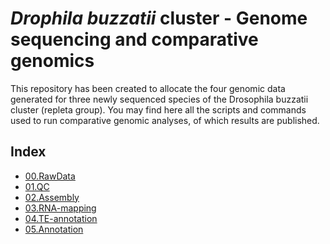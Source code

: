 # *Drophila buzzatii* cluster - Genome sequencing and comparative genomics
This repository has been created to allocate the four genomic data generated for three newly sequenced species of the Drosophila buzzatii cluster (repleta group).
You may find here all the scripts and commands used to run comparative genomic analyses, of which results are published.

## Index
 + [00.RawData](steps/00.README.RawData.md)
 + [01.QC](steps/01.README.QC.md)
 + [02.Assembly](steps/02.README.Assembly.md)
 + [03.RNA-mapping](steps/03.README.RNA-mapping.md)
 + [04.TE-annotation](steps/04.README.TEannotation.md)
 + [05.Annotation](steps/05.README.Annotation.md)



 
